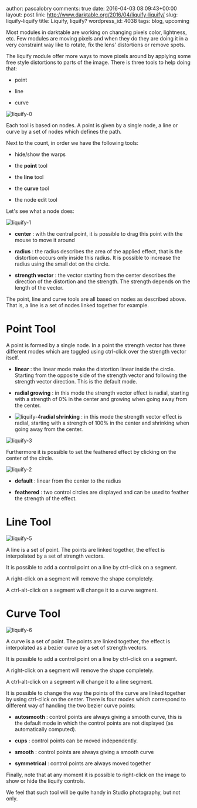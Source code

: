 author: pascalobry
comments: true
date: 2016-04-03 08:09:43+00:00
layout: post
link: http://www.darktable.org/2016/04/liquify-liquify/
slug: liquify-liquify
title: Liquify, liquify?
wordpress_id: 4038
tags: blog, upcoming

Most modules in darktable are working on changing pixels color, lightness, etc. Few modules are moving pixels and when they do they are doing it in a very constraint way like to rotate, fix the lens' distortions or remove spots.

The liquify module offer more ways to move pixels around by applying some free style distortions to parts of the image. There is three tools to help doing that:



	
  * point

	
  * line

	
  * curve


![liquify-0](https://www.darktable.org/wp-content/uploads/2016/04/liquify-0.png)

Each tool is based on nodes. A point is given by a single node, a line
or curve by a set of nodes which defines the path.

Next to the count, in order we have the following tools:



	
  * hide/show the warps

	
  * the **point** tool

	
  * the **line** tool

	
  * the **curve** tool

	
  * the node edit tool


Let's see what a node does:

![liquify-1](https://www.darktable.org/wp-content/uploads/2016/04/liquify-1-494x320.png)



	
  * **center** : with the central point, it is possible to drag this point with the mouse to move it around

	
  * **radius** : the radius describes the area of the applied effect, that is the distortion occurs only inside this radius. It is possible to increase the radius using the small dot on the circle.

	
  * **strength vector** : the vector starting from the center describes the direction of the distortion and the strength. The strength depends on the length of the vector.


The point, line and curve tools are all based on nodes as described above. That is, a line is a set of nodes linked together for example.


# Point Tool


A point is formed by a single node. In a point the strength vector
has three different modes which are toggled using ctrl-click over the
strength vector itself.



	
  * **linear** : the linear mode make the distortion linear inside the circle. Starting from the opposite side of the strength vector and following the strength vector direction. This is the default mode.

	
  * **radial growing** : in this mode the strength vector effect is radial, starting with a strength of 0% in the center and growing when going away from the center.



	
  * ![liquify-4](https://www.darktable.org/wp-content/uploads/2016/04/liquify-4-494x322.png)**radial shrinking** : in this mode the strength vector effect is radial, starting with a strength of 100% in the center and shrinking when going away from the center.


![liquify-3](https://www.darktable.org/wp-content/uploads/2016/04/liquify-3-494x320.png)

Furthermore it is possible to set the feathered effect by clicking on the center of the circle.

![liquify-2](https://www.darktable.org/wp-content/uploads/2016/04/liquify-2-494x322.png)



	
  * **default** : linear from the center to the radius

	
  * **feathered** : two control circles are displayed and can be used to feather the strength of the effect.




# Line Tool


![liquify-5](https://www.darktable.org/wp-content/uploads/2016/04/liquify-5-494x321.png)

A line is a set of point. The points are linked together, the effect is interpolated by a set of strength vectors.

It is possible to add a control point on a line by ctrl-click on a segment.

A right-click on a segment will remove the shape completely.

A ctrl-alt-click on a segment will change it to a curve segment.


# Curve Tool


![liquify-6](https://www.darktable.org/wp-content/uploads/2016/04/liquify-6-494x322.png)

A curve is a set of point. The points are linked together, the effect is interpolated as a bezier curve by a set of strength vectors.

It is possible to add a control point on a line by ctrl-click on a segment.

A right-click on a segment will remove the shape completely.

A ctrl-alt-click on a segment will change it to a line segment.

It is possible to change the way the points of the curve are linked together by using ctrl-click on the center. There is four modes which correspond to different way of handling the two bezier curve points:



	
  * **autosmooth** : control points are always giving a smooth curve, this is the default mode in which the control points are not displayed (as automatically computed).

	
  * **cups** : control points can be moved independently.

	
  * **smooth** : control points are always giving a smooth curve

	
  * **symmetrical** : control points are always moved together


Finally, note that at any moment it is possible to right-click on the image to show or hide the liquify controls.

We feel that such tool will be quite handy in Studio photography, but not only.
